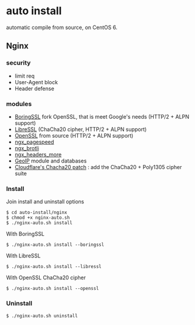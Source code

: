 # auto install
automatic compile from source, on CentOS 6.

## Nginx 

### security

- limit req
- User-Agent block
- Header defense

### modules
- [BoringSSL](https://github.com/google/boringssl)  fork OpenSSL, that is meet Google's needs (HTTP/2 + ALPN support)
- [LibreSSL](http://www.libressl.org/) (ChaCha20 cipher, HTTP/2 + ALPN support)
- [OpenSSL](https://www.openssl.org/) from source (HTTP/2 + ALPN support)
- [ngx_pagespeed](https://github.com/pagespeed/ngx_pagespeed)
- [ngx_brotli](https://github.com/google/ngx_brotli)
- [ngx_headers_more](https://github.com/openresty/headers-more-nginx-module)
- [GeoIP](http://dev.maxmind.com/geoip/geoip2/geolite2/) module and databases
- [Cloudflare's Chacha20 patch](https://blog.cloudflare.com/do-the-chacha-better-mobile-performance-with-cryptography/) : add the ChaCha20 + Poly1305 cipher suite

### Install
Join install and uninstall options
```
$ cd auto-install/nginx
$ chmod +x nginx-auto.sh
$ ./nginx-auto.sh install
```

With BoringSSL
```
$ ./nginx-auto.sh install --boringssl
```

With LibreSSL
```
$ ./nginx-auto.sh install --libressl
```

With OpenSSL ChaCha20 cipher
```
$ ./nginx-auto.sh install --openssl
```

### Uninstall
```
$ ./nginx-auto.sh uninstall
```
